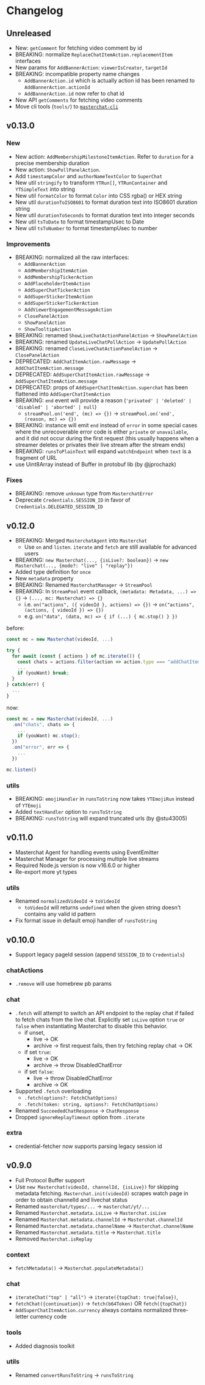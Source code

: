 # Changelog

## Unreleased

- New: `getComment` for fetching video comment by id
- BREAKING: normalize `ReplaceChatItemAction.replacementItem` interfaces
- New params for `AddBannerAction`: `viewerIsCreator`, `targetId`
- BREAKING: incompatible property name changes
  - `AddBannerAction.id` which is actually action id has been renamed to `AddBannerAction.actionId`
  - `AddBannerAction.id` now refer to chat id
- New API `getComments` for fetching video comments
- Move cli tools (`tools/`) to [`masterchat-cli`](https://github.com/holodata/masterchat-cli)

## v0.13.0

### New

- New action: `AddMembershipMilestoneItemAction`. Refer to `duration` for a precise membership duration
- New action: `ShowPollPanelAction`.
- Add `timestampColor` and `authorNameTextColor` to `SuperChat`
- New util `stringify` to transform `YTRun[]`, `YTRunContainer` and `YTSimpleText` into string
- New util `formatColor` to format `Color` into CSS rgba() or HEX string
- New util `durationToISO8601` to format duration text into ISO8601 duration string
- New util `durationToSeconds` to format duration text into integer seconds
- New util `tsToDate` to format timestampUsec to Date
- New util `tsToNumber` to format timestampUsec to number

### Improvements

- BREAKING: normalized all the raw interfaces:
  - `AddBannerAction`
  - `AddMembershipItemAction`
  - `AddMembershipTickerAction`
  - `AddPlaceholderItemAction`
  - `AddSuperChatTickerAction`
  - `AddSuperStickerItemAction`
  - `AddSuperStickerTickerAction`
  - `AddViewerEngagementMessageAction`
  - `ClosePanelAction`
  - `ShowPanelAction`
  - `ShowTooltipAction`
- BREAKING: renamed `ShowLiveChatActionPanelAction` -> `ShowPanelAction`
- BREAKING: renamed `UpdateLiveChatPollAction` -> `UpdatePollAction`
- BREAKING: renamed `CloseLiveChatActionPanelAction` -> `ClosePanelAction`
- DEPRECATED: `AddChatItemAction.rawMessage` -> `AddChatItemAction.message`
- DEPRECATED: `AddSuperChatItemAction.rawMessage` -> `AddSuperChatItemAction.message`
- DEPRECATED: props of `AddSuperChatItemAction.superchat` has been flattened into `AddSuperChatItemAction`
- BREAKING: `end` event will provide a reason (`'privated' | 'deleted' | 'disabled' | 'aborted' | null`)
  - `streamPool.on('end', (mc) => {})` -> `streamPool.on('end', (reason, mc) => {})`
- BREAKING: instance will emit `end` instead of `error` in some special cases where the unrecoverable error code is either `private` or `unavailable`, and it did not occur during the first request (this usually happens when a streamer deletes or privates their live stream after the stream ends)
- BREAKING: `runsToPlainText` will expand `watchEndpoint` when `text` is a fragment of URL
- use Uint8Array instead of Buffer in protobuf lib (by @jprochazk)

### Fixes

- BREAKING: remove `unknown` type from `MasterchatError`
- Deprecate `Credentials.SESSION_ID` in favor of `Credentials.DELEGATED_SESSION_ID`

## v0.12.0

- BREAKING: Merged `MasterchatAgent` into `Masterchat`
  - Use `on` and `listen`. `iterate` and `fetch` are still available for advanced users
- BREAKING: `new Masterchat(..., {isLive?: boolean})` -> `new Masterchat(..., {mode?: "live" | "replay"})`
- Added type definition for `once`
- New `metadata` property
- BREAKING: Renamed `MasterchatManager` -> `StreamPool`
- BREAKING: In `StreamPool` event callback, `(metadata: Metadata, ...) => {}` -> `(..., mc: Masterchat) => {}`
  - i.e. `on("actions", ({ videoId }, actions) => {})` -> `on("actions", (actions, { videoId }) => {})`
  - e.g. `on("data", (data, mc) => { if (...) { mc.stop() } })`

before:

```js
const mc = new Masterchat(videoId, ...)

try {
  for await (const { actions } of mc.iterate()) {
    const chats = actions.filter(action => action.type === "addChatItemAction")
    ...
    if (youWant) break;
  }
} catch(err) {
  ...
}
```

now:

```js
const mc = new Masterchat(videoId, ...)
  .on("chats", chats => {
    ...
    if (youWant) mc.stop();
  })
  .on("error", err => {
    ...
  })

mc.listen()
```

### utils

- BREAKING: `emojiHandler` in `runsToString` now takes `YTEmojiRun` instead of `YTEmoji`
- Added `textHandler` option to `runsToString`
- BREAKING: `runsToString` will expand truncated urls (by @stu43005)

## v0.11.0

- Masterchat Agent for handling events using EventEmitter
- Masterchat Manager for processing multiple live streams
- Required Node.js version is now v16.6.0 or higher
- Re-export more yt types

### utils

- Renamed `normalizedVideoId` -> `toVideoId`
  - `toVideoId` will returns `undefined` when the given string doesn't contains any valid id pattern
- Fix format issue in default emoji handler of `runsToString`

## v0.10.0

- Support legacy pageId session (append `SESSION_ID` to `Credentials`)

### chatActions

- `.remove` will use homebrew pb params

### chat

- `.fetch` will attempt to switch an API endpoint to the replay chat if failed to fetch chats from the live chat. Explicitly set `isLive` option `true` or `false` when instantiating Masterchat to disable this behavior.
  - if unset,
    - live -> OK
    - archive -> first request fails, then try fetching replay chat -> OK
  - if set `true`:
    - live -> OK
    - archive -> throw DisabledChatError
  - if set `false`:
    - live -> throw DisabledChatError
    - archive -> OK
- Supported `.fetch` overloading
  - `.fetch(options?: FetchChatOptions)`
  - `.fetch(token: string, options?: FetchChatOptions)`
- Renamed `SucceededChatResponse` -> `ChatResponse`
- Dropped `ignoreReplayTimeout` option from `.iterate`

### extra

- credential-fetcher now supports parsing legacy session id

## v0.9.0

- Full Protocol Buffer support
- Use `new Masterchat(videoId, channelId, {isLive})` for skipping metadata fetching. `Masterchat.init(videoId)` scrapes watch page in order to obtain channelId and livechat status
- Renamed `masterchat/types/...` -> `masterchat/yt/...`
- Renamed `Masterchat.metadata.isLive` -> `Masterchat.isLive`
- Renamed `Masterchat.metadata.channelId` -> `Masterchat.channelId`
- Renamed `Masterchat.metadata.channelName` -> `Masterchat.channelName`
- Renamed `Masterchat.metadata.title` -> `Masterchat.title`
- Removed `Masterchat.isReplay`

### context

- `fetchMetadata()` -> `Masterchat.populateMetadata()`

### chat

- `iterateChat("top" | "all")` -> `iterate({topChat: true|false})`,
- `fetchChat({continuation})` -> `fetch(b64Token)` OR `fetch({topChat})`
- `AddSuperChatItemAction.currency` always contains normalized three-letter currency code

### tools

- Added diagnosis toolkit

### utils

- Renamed `convertRunsToString` -> `runsToString`

